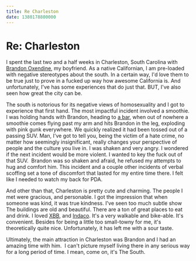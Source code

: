```yaml
---
title: Re Charleston
date: 1380178800000
---
```



Re: Charleston
==============

I spent the last two and a half weeks in Charleston, South Carolina with
[Brandon Oxendine](http://brandonoxendine.com/), my boyfriend. As a
native Californian, I am pre-loaded with negative stereotypes about the
south. In a certain way, I'd love them to be true just to prove in a
fucked up way how awesome California is. And unfortunately, I've has
some experiences that do just that. BUT, I've also seen how great the
city can be.

The south is notorious for its negative views of homosexuality and I got
to experience that first hand. The most impactful incident involved a
smoothie. I was holding hands with Brandon, heading to [a
bar](http://www.thebelmontcharleston.com), when out of nowhere a
smoothie comes flying past my arm and hits Brandon in the leg, exploding
with pink gunk everywhere. We quickly realized it had been tossed out of
a passing SUV. Man, I've got to tell you, being the victim of a hate
crime, no matter how seemingly insignificant, really changes your
perspective of people and the culture you live in. I was shaken and very
angry. I wondered if the next incident would be more violent. I wanted
to key the fuck out of that SUV.  Brandon was so shaken and afraid, he
refused my attempts to hug and comfort him. This incident and a couple
other incidents of verbal scoffing set a tone of discomfort that lasted
for my entire time there. I felt like I needed to watch my back for PDA.

And other than that, Charleston is pretty cute and charming. The people
I met were gracious, and personable. I got the impression that when
someone was kind, it was true kindness. I've seen too much subtle show 
The buildings are old and beautiful. There are a ton of great places to
eat and drink. I loved [XBB](http://xiaobaobiscuit.com),
and [Indaco](http://www.indacocharleston.com). It's a very walkable and
bike-able. It's convenient. Besides for being a little too small-towny
for me, it's theoretically quite nice. Unfortunately, it has left me
with a sour taste.

Ultimately, the main attraction in Charleston was Brandon and I had an
amazing time with him.  I can't picture myself living there in any
serious way for a long period of time. I mean, come on, it's The South.
